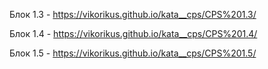 Блок 1.3 - https://vikorikus.github.io/kata__cps/CPS%201.3/

Блок 1.4 - https://vikorikus.github.io/kata__cps/CPS%201.4/

Блок 1.5 - https://vikorikus.github.io/kata__cps/CPS%201.5/

